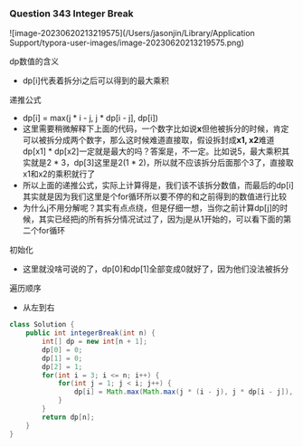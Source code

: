 ### Question 343 Integer Break

![image-20230620213219575](/Users/jasonjin/Library/Application Support/typora-user-images/image-20230620213219575.png)

dp数值的含义

- dp[i]代表着拆分i之后可以得到的最大乘积

递推公式

- dp[i] = max(j * i - j, j * dp[i - j], dp[i])
- 这里需要稍微解释下上面的代码，一个数字比如说**x**但他被拆分的时候，肯定可以被拆分成两个数字，那么这时候难道直接取，假设拆封成**x1, x2**难道dp[x1] * dp[x2]一定就是最大的吗？答案是，不一定。比如说5，最大乘积其实就是2 * 3，dp[3]这里是2(1 * 2)，所以就不应该拆分后面那个3了，直接取x1和x2的乘积就行了
- 所以上面的递推公式，实际上计算得是，我们该不该拆分数值，而最后的dp[i]其实就是因为我们这里是个for循环所以要不停的和之前得到的数值进行比较
- 为什么j不用分解呢？其实有点点绕，但是仔细一想，当你之前计算dp[j]的时候，其实已经把j的所有拆分情况试过了，因为j是从1开始的，可以看下面的第二个for循环

初始化

- 这里就没啥可说的了，dp[0]和dp[1]全部变成0就好了，因为他们没法被拆分

遍历顺序

- 从左到右

```java
class Solution {
    public int integerBreak(int n) {
        int[] dp = new int[n + 1];
        dp[0] = 0;
        dp[1] = 0;
        dp[2] = 1;
        for(int i = 3; i <= n; i++) {
            for(int j = 1; j < i; j++) {
                dp[i] = Math.max(Math.max(j * (i - j), j * dp[i - j]), dp[i]);
            }
        }
        return dp[n];
    }
}
```

